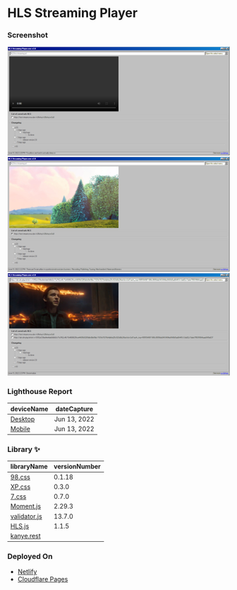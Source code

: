 # HLS Streaming Player

### Screenshot

![0](img/screenshot/0.png)
![1](img/screenshot/1.png)
![2](img/screenshot/2.png)

### Lighthouse Report

| deviceName                                                           | dateCapture  |
| -------------------------------------------------------------------- | ------------ |
| [Desktop](https://hls-streaming-player.pages.dev/Lighthouse/desktop) | Jun 13, 2022 |
| [Mobile](https://hls-streaming-player.pages.dev/Lighthouse/mobile)   | Jun 13, 2022 |

### Library ✨

| libraryName                                                 | versionNumber |
| ----------------------------------------------------------- | ------------- |
| [98.css](https://github.com/jdan/98.css)                    | 0.1.18        |
| [XP.css](https://github.com/jdan/98.css)                    | 0.3.0         |
| [7.css](https://github.com/jdan/98.css)                     | 0.7.0         |
| [Moment.js](https://github.com/moment/moment/)              | 2.29.3        |
| [validator.js](https://github.com/validatorjs/validator.js) | 13.7.0        |
| [HLS.js](https://github.com/video-dev/hls.js/)              | 1.1.5         |
| [kanye.rest](https://github.com/ajzbc/kanye.rest)           |               |

### Deployed On

- [Netlify](https://hls-streaming-player.netlify.app/)
- [Cloudflare Pages](https://hls-streaming-player.pages.dev/)
